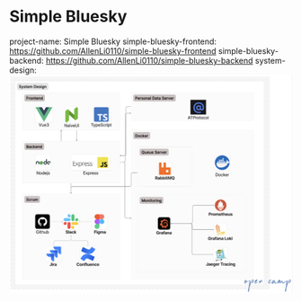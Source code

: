 # Simple Bluesky

project-name: Simple Bluesky
simple-bluesky-frontend: https://github.com/AllenLi0110/simple-bluesky-frontend
simple-bluesky-backend: https://github.com/AllenLi0110/simple-bluesky-backend
system-design:
![SyStemDesign](/images/simple-bluesky-system-design.png)

